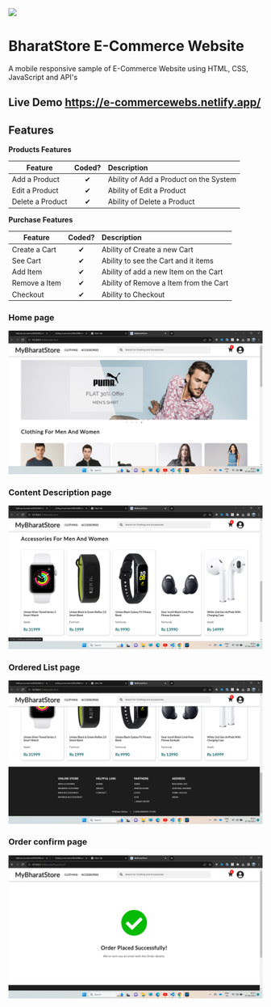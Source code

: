 ![](http://imgur.com/t3teAxi.png)
#  BharatStore E-Commerce Website
 A mobile responsive sample of E-Commerce Website using HTML, CSS, JavaScript and API's
 

 ## Live Demo  https://e-commercewebs.netlify.app/


## Features

<b>Products Features</b>

| Feature  |  Coded?       | Description  |
|----------|:-------------:|:-------------|
| Add a Product | &#10004; | Ability of Add a Product on the System |
| Edit a Product | &#10004; | Ability of Edit a Product |
| Delete a Product | &#10004; | Ability of Delete a Product |


<b>Purchase Features</b>

| Feature  |  Coded?       | Description  |
|----------|:-------------:|:-------------|
| Create a Cart | &#10004; | Ability of Create a new Cart |
| See Cart | &#10004; | Ability to see the Cart and it items |
| Add Item | &#10004; | Ability of add a new Item on the Cart |
| Remove a Item | &#10004; | Ability of Remove a Item from the Cart |
| Checkout | &#10004; | Ability to Checkout |
 
### Home page

![1](https://github.com/RohanDhalpe/ecommerce/blob/main/4.png)


### Content Description page
![2](https://github.com/RohanDhalpe/ecommerce/blob/main/3.png)



### Ordered List page
![3](https://github.com/RohanDhalpe/ecommerce/blob/main/2.png)



### Order confirm page
![4](https://github.com/RohanDhalpe/ecommerce/blob/main/1.png)

